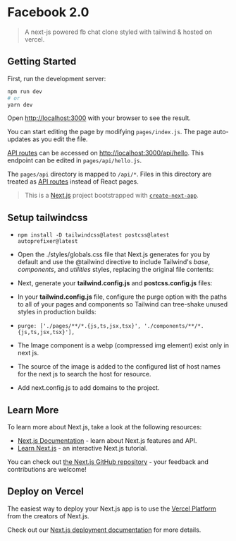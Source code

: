 # Facebook 2.0

> A next-js powered fb chat clone styled with tailwind & hosted on vercel.

## Getting Started

First, run the development server:

```bash
npm run dev
# or
yarn dev
```

Open [http://localhost:3000](http://localhost:3000) with your browser to see the result.

You can start editing the page by modifying `pages/index.js`. The page auto-updates as you edit the file.

[API routes](https://nextjs.org/docs/api-routes/introduction) can be accessed on [http://localhost:3000/api/hello](http://localhost:3000/api/hello). This endpoint can be edited in `pages/api/hello.js`.

The `pages/api` directory is mapped to `/api/*`. Files in this directory are treated as [API routes](https://nextjs.org/docs/api-routes/introduction) instead of React pages.

> This is a [Next.js](https://nextjs.org/) project bootstrapped with [`create-next-app`](https://github.com/vercel/next.js/tree/canary/packages/create-next-app).

## Setup tailwindcss

- `npm install -D tailwindcss@latest postcss@latest autoprefixer@latest`

- Open the ./styles/globals.css file that Next.js generates for you by default and use the @tailwind directive to include Tailwind's _base_, _components_, and _utilities_ styles, replacing the original file contents:

- Next, generate your **tailwind.config.js** and **postcss.config.js** files:

- In your **tailwind.config.js** file, configure the purge option with the paths to all of your pages and components so Tailwind can tree-shake unused styles in production builds:
- `purge: ['./pages/**/*.{js,ts,jsx,tsx}', './components/**/*.{js,ts,jsx,tsx}'],`

- The Image component is a webp (compressed img element) exist only in next js.
- The source of the image is added to the configured list of host names for the next js to search the host for resource.
- Add next.config.js to add domains to the project.

## Learn More

To learn more about Next.js, take a look at the following resources:

- [Next.js Documentation](https://nextjs.org/docs) - learn about Next.js features and API.
- [Learn Next.js](https://nextjs.org/learn) - an interactive Next.js tutorial.

You can check out [the Next.js GitHub repository](https://github.com/vercel/next.js/) - your feedback and contributions are welcome!

## Deploy on Vercel

The easiest way to deploy your Next.js app is to use the [Vercel Platform](https://vercel.com/new?utm_medium=default-template&filter=next.js&utm_source=create-next-app&utm_campaign=create-next-app-readme) from the creators of Next.js.

Check out our [Next.js deployment documentation](https://nextjs.org/docs/deployment) for more details.

